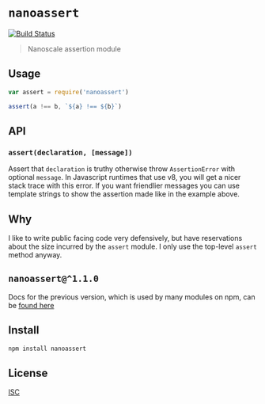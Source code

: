 ﻿# `nanoassert`

[![Build Status](https://travis-ci.org/emilbayes/nanoassert.svg?branch=master)](https://travis-ci.org/emilbayes/nanoassert)

> Nanoscale assertion module

## Usage

```js
var assert = require('nanoassert')

assert(a !== b, `${a} !== ${b}`)
```

## API

### `assert(declaration, [message])`

Assert that `declaration` is truthy otherwise throw `AssertionError` with
optional `message`. In Javascript runtimes that use v8, you will get a nicer
stack trace with this error.
If you want friendlier messages you can use template strings to show the
assertion made like in the example above.

## Why

I like to write public facing code very defensively, but have reservations about
the size incurred by the `assert` module. I only use the top-level `assert`
method anyway.

## `nanoassert@^1.1.0`

Docs for the previous version, which is used by many modules on npm, can be
[found here](https://github.com/emilbayes/nanoassert/tree/v1.1.0)

## Install

```sh
npm install nanoassert
```

## License

[ISC](LICENSE)
